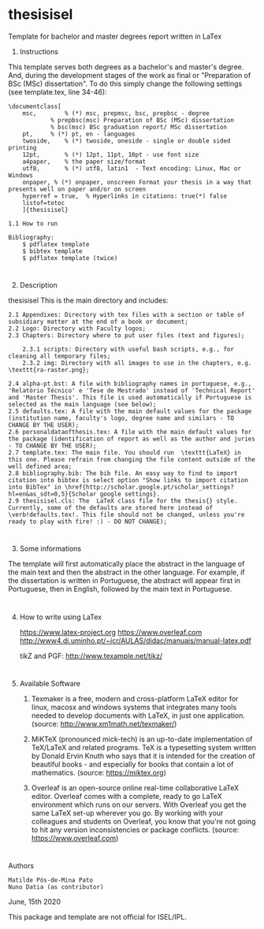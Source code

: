 # thesisisel
Template for bachelor and master degrees report written in LaTex

1. Instructions

This template serves both degrees as a bachelor's and master's degree. And, during the development stages of the work as final or "Preparation of BSc (MSc) dissertation". To do this simply change the following settings (see template.tex, line 34-46):

	\documentclass[
		msc,		% (*) msc, prepmsc, bsc, prepbsc - degree
				% prepbsc(msc) Preparation of BSc (MSc) dissertation
				% bsc(msc) BSc graduation report/ MSc dissertation
		pt,		% (*) pt, en - languages 
		twoside,	% (*) twoside, oneside - single or double sided printing
		12pt,		% (*) 12pt, 11pt, 10pt - use font size
		a4paper,	% the paper size/format
		utf8,		% (*) utf8, latin1	- Text encoding: Linux, Mac or Windows
		onpaper, % (*) onpaper, onscreen Format your thesis in a way that presents well on paper and/or on screen
		hyperref = true,  % Hyperlinks in citations: true(*) false
		listof=totoc
		]{thesisisel} 

	1.1 How to run

	Bibliography:
		$ pdflatex template
		$ bibtex template
		$ pdflatex template (twice)

# 

2. Description

thesisisel This is the main directory and includes:

	2.1 Appendixes: Directory with tex files with a section or table of subsidiary matter at the end of a book or document;
	2.2 Logo: Directory with Faculty logos;
	2.3 Chapters: Directory where to put user files (text and figures);
		
		2.3.1 scripts: Directory with useful bash scripts, e.g., for cleaning all temporary files;
		2.3.2 img: Directory with all images to use in the chapters, e.g. \texttt{ra-raster.png};
	
	2.4 alpha-pt.bst: A file with bibliography names in portuguese, e.g., 'Relatório Técnico' e 'Tese de Mestrado' instead of 'Technical Report' and 'Master Thesis'. This file is used automatically if Portuguese is selected as the main language (see below);
	2.5 defaults.tex: A file with the main default values for the package (institution name, faculty's logo, degree name and similars - TO CHANGE BY THE USER);
	2.6 personaldataofthesis.tex: A file with the main default values for the package (identification of report as well as the author and juries - TO CHANGE BY THE USER);
	2.7 template.tex: The main file. You should run  \texttt{LaTeX} in this one. Please refrain from changing the file content outside of the well defined area;
	2.8 bibliography.bib: The bib file. An easy way to find to import citation into bibtex is select option "Show links to import citation into BibTex" in \href{http://scholar.google.pt/scholar_settings?hl=en&as_sdt=0,5}{Scholar google settings}.
	2.9 thesisisel.cls: The  LaTeX class file for the thesis{} style. Currently, some of the defaults are stored here instead of \verb!defaults.tex!. This file should not be changed, unless you're ready to play with fire! :) - DO NOT CHANGE);
	
# 

3. Some informations

The template will first automatically place the abstract in the language of the main text and then the abstract in the other language. For example, if the dissertation is written in Portuguese, the abstract will appear first in Portuguese, then in English, followed by the main text in Portuguese.

# 

4. How to write using LaTex

	https://www.latex-project.org
	https://www.overleaf.com
	http://www4.di.uminho.pt/~jcr/AULAS/didac/manuais/manual-latex.pdf

	tikZ and PGF: http://www.texample.net/tikz/

# 

5. Available Software

	1. Texmaker is a free, modern and cross-platform LaTeX editor for linux, macosx and windows systems that integrates many tools needed to develop documents with LaTeX, in just one application. (source: http://www.xm1math.net/texmaker/)

	2. MiKTeX (pronounced mick-tech) is an up-to-date implementation of TeX/LaTeX and related programs. TeX is a typesetting system written by Donald Ervin Knuth who says that it is intended for the creation of beautiful books - and especially for books that contain a lot of mathematics. (source: https://miktex.org)

	3. Overleaf is an open-source online real-time collaborative LaTeX editor. Overleaf comes with a complete, ready to go LaTeX environment which runs on our servers. With Overleaf you get the same LaTeX set-up wherever you go. By working with your colleagues and students on Overleaf, you know that you're not going to hit any version inconsistencies or package conflicts. (source: https://www.overleaf.com)
 

# 

Authors

	Matilde Pós-de-Mina Pato
	Nuno Datia (as contributor)

June, 15th 2020


This package and template are not official for ISEL/IPL.